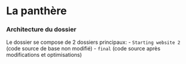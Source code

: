 # La panthère #

### Architecture du dossier ###

Le dossier se compose de 2 dossiers principaux: - `Starting website 2` (code source de base non modifié)
                                                - `final` (code source après modifications et optimisations)
                                                

